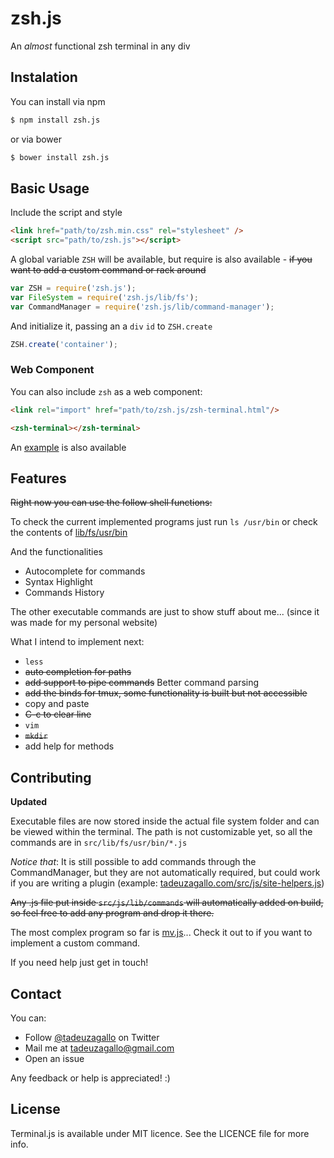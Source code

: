 # zsh.js #

An _almost_ functional zsh terminal in any div

## Instalation ##

You can install via npm

```sh
$ npm install zsh.js
```

or via bower

```sh
$ bower install zsh.js
```

## Basic Usage ##

Include the script and style

```html
<link href="path/to/zsh.min.css" rel="stylesheet" />
<script src="path/to/zsh.js"></script>
```

A global variable `ZSH` will be available, but require is also available - ~~if you
want to add a custom command or rack around~~ 

```js
var ZSH = require('zsh.js');
var FileSystem = require('zsh.js/lib/fs');
var CommandManager = require('zsh.js/lib/command-manager');
```

And initialize it, passing an a `div` `id` to `ZSH.create`

```js
ZSH.create('container');
```

### Web Component

You can also include `zsh` as a web component:

```html
<link rel="import" href="path/to/zsh.js/zsh-terminal.html"/>

<zsh-terminal></zsh-terminal>
```

An [example](https://github.com/tadeuzagallo/zsh.js/blob/master/example/web-component.html) is also available

## Features

~~Right now you can use the follow shell functions:~~

To check the current implemented programs just run `ls /usr/bin` or check the contents of [lib/fs/usr/bin](https://github.com/tadeuzagallo/zsh.js/tree/master/lib/fs/usr/bin)

And the functionalities

* Autocomplete for commands
* Syntax Highlight
* Commands History

The other executable commands are just to show stuff about me... (since it was made for my personal website)

What I intend to implement next:

* `less`
* ~~auto completion for paths~~
* ~~add support to pipe commands~~ Better command parsing
* ~~add the binds for tmux, some functionality is built but not accessible~~
* copy and paste
* ~~C-c to clear line~~
* `vim`
* ~~`mkdir`~~
* add help for methods

## Contributing

__Updated__

Executable files are now stored inside the actual file system folder and can be viewed within the terminal.
The path is not customizable yet, so all the commands are in `src/lib/fs/usr/bin/*.js`

_Notice that_: It is still possible to add commands through the CommandManager, but they are not automatically required, but could work if you are writing a plugin (example: [tadeuzagallo.com/src/js/site-helpers.js](https://github.com/tadeuzagallo/tadeuzagallo.com/blob/master/src/js/site-helpers.js))

~~Any .js file put inside `src/js/lib/commands` will automatically added on build, so feel free to add any
program and drop it there.~~

The most complex program so far is [mv.js](https://github.com/tadeuzagallo/zsh.js/blob/master/lib/fs/usr/bin/mv.js)... Check it out to if you want to implement a custom command.

If you need help just get in touch!

## Contact

You can:

* Follow [@tadeuzagallo](https://twitter.com/tadeuzagallo) on Twitter
* Mail me at tadeuzagallo@gmail.com
* Open an issue

Any feedback or help is appreciated! :)

## License
Terminal.js is available under MIT licence. See the LICENCE file for more info.
